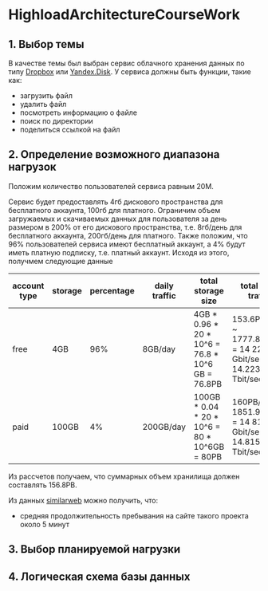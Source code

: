 # HighloadArchitectureCourseWork

## 1. Выбор темы

В качестве темы был выбран сервис облачного хранения данных по типу [Dropbox](https://www.dropbox.com/) или [Yandex.Disk](http://disk.yandex.ru/).
У сервиса должны быть функции, такие как:

* загрузить файл
* удалить файл
* посмотреть информацию о файле
* поиск по директории
* поделиться ссылкой на файл

## 2. Определение возможного диапазона нагрузок

Положим количество пользователей сервиса равным 20М.

Сервис будет предоставлять 4гб дискового пространства для бесплатного аккаунта, 100гб для платного.
Ограничим объем загружаемых и скачиваемых данных для пользователя за день размером в 200% от его дискового пространства,
т.е. 8гб/день для бесплатного аккаунта, 200гб/день для платного.
Также положим, что 96% пользователей сервиса имеют бесплатный аккаунт, а 4% будут иметь платную подписку, т.е. платный аккаунт.
Исходя из этого, получмем следующие данные

|account type|storage|percentage|daily traffic|total storage size                              |total daily traffic                                              |
|------------|-------|----------|-------------|------------------------------------------------|-----------------------------------------------------------------|
|free        |4GB    |96%       |8GB/day      |4GB * 0.96 * 20 * 10^6 = 76.8 * 10^6 GB = 76.8PB|153.6PB/day ~ 1777.8GB/sec = 14 222.2 Gbit/sec ~= 14.223 Tbit/sec|
|paid        |100GB  |4%        |200GB/day    |100GB * 0.04 * 20 * 10^6 = 80 * 10^6GB = 80PB   |160PB/day ~ 1851.9GB/sec = 14 814.81 Gbit/sec ~=  14.815 Tbit/sec|

Из рассчетов получаем, что суммарных объем хранилища должен составлять 156.8PB.

Из данных [similarweb](https://www.similarweb.com/website/disk.yandex.ru/) можно получить, что:

* средняя продолжительность пребывания на сайте такого проекта около 5 минут

## 3. Выбор планируемой нагрузки

## 4. Логическая схема базы данных
